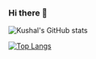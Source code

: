 ### Hi there 👋

![Kushal's GitHub stats](https://github-readme-stats.vercel.app/api?username=kudy01&show_icons=true&theme=tokyonight)


[![Top Langs](https://github-readme-stats.vercel.app/api/top-langs/?username=kudy01&langs_count=8&theme=tokyonight&layout=compact)](https://github.com/kudy01/kudy01)
